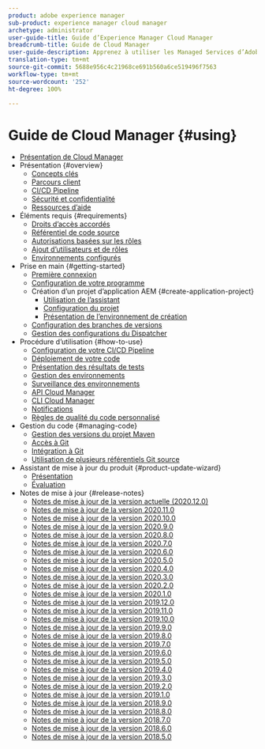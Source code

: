 ```yaml
---
product: adobe experience manager
sub-product: experience manager cloud manager
archetype: administrator
user-guide-title: Guide d’Experience Manager Cloud Manager
breadcrumb-title: Guide de Cloud Manager
user-guide-description: Apprenez à utiliser les Managed Services d’Adobe pour gérer de manière autonome Experience Manager en mode cloud.
translation-type: tm+mt
source-git-commit: 5688e956c4c21968ce691b560a6ce519496f7563
workflow-type: tm+mt
source-wordcount: '252'
ht-degree: 100%

---
```



# Guide de Cloud Manager {#using}

+ [Présentation de Cloud Manager](introduction-to-cloud-manager.md)
+ Présentation {#overview}
   + [Concepts clés](key-concepts.md)
   + [Parcours client](customer-journey.md)
   + [CI/CD Pipeline](ci-cd-pipeline.md)
   + [Sécurité et confidentialité](security-and-privacy.md)
   + [Ressources d’aide](help-resources.md)
+ Éléments requis {#requirements}
   + [Droits d’accès accordés](access-rights-granted.md)
   + [Référentiel de code source](source-code-repository.md)
   + [Autorisations basées sur les rôles](role-based-permissions.md)
   + [Ajout d’utilisateurs et de rôles](setting-up-users-and-roles.md)
   + [Environnements configurés](environments-provisioned.md)
+ Prise en main {#getting-started}
   + [Première connexion](first-time-login.md)
   + [Configuration de votre programme](setting-up-program.md)
   + Création d’un projet d’application AEM {#create-application-project}
      + [Utilisation de l’assistant](using-the-wizard.md)
      + [Configuration du projet](setting-up-project.md)
      + [Présentation de l’environnement de création](build-environment-details.md)
   + [Configuration des branches de versions](configure-your-release-branches.md)
   + [Gestion des configurations du Dispatcher](dispatcher-configurations.md)
+ Procédure d’utilisation {#how-to-use}
   + [Configuration de votre CI/CD Pipeline](configuring-pipeline.md)
   + [Déploiement de votre code](deploying-code.md)
   + [Présentation des résultats de tests](understand-your-test-results.md)
   + [Gestion des environnements](manage-your-environment.md)
   + [Surveillance des environnements](monitor-your-environments.md)
   + [API Cloud Manager](https://www.adobe.io/apis/experiencecloud/cloud-manager/docs.html)
   + [CLI Cloud Manager](https://github.com/adobe/aio-cli-plugin-cloudmanager/blob/master/README.md)
   + [Notifications](notifications.md)
   + [Règles de qualité du code personnalisé](custom-code-quality-rules.md)
+ Gestion du code {#managing-code}
   + [Gestion des versions du projet Maven](activating-maven-project.md)
   + [Accès à Git](accessing-git.md)
   + [Intégration à Git](setup-cloud-manager-git-integration.md)
   + [Utilisation de plusieurs référentiels Git source](/help/using/working-with-multiple-source-git-repos.md)
+ Assistant de mise à jour du produit {#product-update-wizard}
   + [Présentation](overview-productupdate-wizard.md)
   + [Évaluation](evaluation.md)
+ Notes de mise à jour {#release-notes}
   + [Notes de mise à jour de la version actuelle (2020.12.0)](release-notes-current.md)
   + [Notes de mise à jour de la version 2020.11.0](release-notes-2020-11-0.md)
   + [Notes de mise à jour de la version 2020.10.0](release-notes-2020-10-0.md)
   + [Notes de mise à jour de la version 2020.9.0](release-notes-2020-9-0.md)
   + [Notes de mise à jour de la version 2020.8.0](release-notes-2020-8-0.md)
   + [Notes de mise à jour de la version 2020.7.0](release-notes-2020-7-0.md)
   + [Notes de mise à jour de la version 2020.6.0](release-notes-2020-6-0.md)
   + [Notes de mise à jour de la version 2020.5.0](release-notes-2020-5-0.md)
   + [Notes de mise à jour de la version 2020.4.0](release-notes-2020-4-0.md)
   + [Notes de mise à jour de la version 2020.3.0](release-notes-2020-3-0.md)
   + [Notes de mise à jour de la version 2020.2.0](release-notes-2020-2-0.md)
   + [Notes de mise à jour de la version 2020.1.0](release-notes-2020-1-0.md)
   + [Notes de mise à jour de la version 2019.12.0](release-notes-2019-12-0.md)
   + [Notes de mise à jour de la version 2019.11.0](release-notes-2019-11-0.md)
   + [Notes de mise à jour de la version 2019.10.0](release-notes-2019-10-0.md)
   + [Notes de mise à jour de la version 2019.9.0](release-notes-2019-9-0.md)
   + [Notes de mise à jour de la version 2019.8.0](release-notes-2019-8-0.md)
   + [Notes de mise à jour de la version 2019.7.0](release-notes-2019-7-0.md)
   + [Notes de mise à jour de la version 2019.6.0](release-notes-2019-6-0.md)
   + [Notes de mise à jour de la version 2019.5.0](release-notes-2019-5-0.md)
   + [Notes de mise à jour de la version 2019.4.0](release-notes-2019-4-0.md)
   + [Notes de mise à jour de la version 2019.3.0](release-notes-2019-3-0.md)
   + [Notes de mise à jour de la version 2019.2.0](release-notes-2019-2-0.md)
   + [Notes de mise à jour de la version 2019.1.0](release-notes-2019-1-0.md)
   + [Notes de mise à jour de la version 2018.9.0](release-notes-2018-9-0.md)
   + [Notes de mise à jour de la version 2018.8.0](release-notes-2018-8-0.md)
   + [Notes de mise à jour de la version 2018.7.0](release-notes-2018-7-0.md)
   + [Notes de mise à jour de la version 2018.6.0](release-notes-2018-6-0.md)
   + [Notes de mise à jour de la version 2018.5.0](release-notes-2018-5-0.md)

